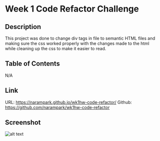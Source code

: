 # Week 1 Code Refactor Challenge
## Description
This project was done to change div tags in file to semantic HTML files and making sure the css worked properly with the changes made to the html while cleaning up the css to make it easier to read.
## Table of Contents
N/A
## Link
URL: https://narampark.github.io/wk1hw-code-refactor/
Github: https://github.com/narampark/wk1hw-code-refactor
## Screenshot
![alt text](assets/images/Screen%20Shot%202023-08-21%20at%206.00.05%20PM.png)
